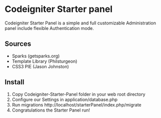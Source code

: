# Codeigniter Starter panel

Codeigniter Starter Panel is a simple and full customizable Administration panel include flexible Authentication mode.

## Sources
* Sparks (getsparks.org)
* Template Library (Philsturgeon)
* CSS3 PIE (Jason Johnston)

## Install
1. Copy Codeigniter-Starter-Panel folder in your web root directory
2. Configure our Settings in application/database.php
3. Run migrations http://localhost/starterPanel/index.php/migrate
4. Congratulations the Starter Panel run!